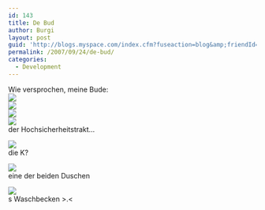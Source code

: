 ```yaml
---
id: 143
title: De Bud
author: Burgi
layout: post
guid: 'http://blogs.myspace.com/index.cfm?fuseaction=blog&amp;friendId=11116526'
permalink: /2007/09/24/de-bud/
categories:
  - Development
---
```



Wie versprochen, meine Bude:  
![][1]  
![][2]  
![][3]  
![][4]  
der Hochsicherheitstrakt&#8230;

![][5]  
die K?

![][6]  
eine der beiden Duschen

![][7]  
s Waschbecken >.<



 [1]: http://a128.ac-images.myspacecdn.com/images01/89/l_7c636d36b392e2f57e781b9fd6afd6f7.jpg
 [2]: http://a649.ac-images.myspacecdn.com/images01/116/l_953aa346025b6db3a69c2dc6aa5b9f08.jpg
 [3]: http://a974.ac-images.myspacecdn.com/images01/81/l_33e99d0ab3b00a26616e0dd4164adacd.jpg
 [4]: http://a618.ac-images.myspacecdn.com/images01/76/l_f94e9fb6d8868cef665dbfa35642ced1.jpg
 [5]: http://a509.ac-images.myspacecdn.com/images01/109/l_3869b94ded45b722f8e4b7513c8e2e1c.jpg
 [6]: http://a313.ac-images.myspacecdn.com/images01/103/l_a2a3a1617abc0a3b4551a560e6473a70.jpg
 [7]: http://a788.ac-images.myspacecdn.com/images01/86/l_f19d35958294a8f2b2bec90632f9de3b.jpg